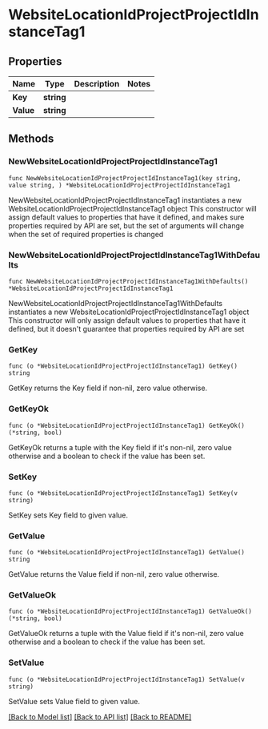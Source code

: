 # WebsiteLocationIdProjectProjectIdInstanceTag1

## Properties

Name | Type | Description | Notes
------------ | ------------- | ------------- | -------------
**Key** | **string** |  | 
**Value** | **string** |  | 

## Methods

### NewWebsiteLocationIdProjectProjectIdInstanceTag1

`func NewWebsiteLocationIdProjectProjectIdInstanceTag1(key string, value string, ) *WebsiteLocationIdProjectProjectIdInstanceTag1`

NewWebsiteLocationIdProjectProjectIdInstanceTag1 instantiates a new WebsiteLocationIdProjectProjectIdInstanceTag1 object
This constructor will assign default values to properties that have it defined,
and makes sure properties required by API are set, but the set of arguments
will change when the set of required properties is changed

### NewWebsiteLocationIdProjectProjectIdInstanceTag1WithDefaults

`func NewWebsiteLocationIdProjectProjectIdInstanceTag1WithDefaults() *WebsiteLocationIdProjectProjectIdInstanceTag1`

NewWebsiteLocationIdProjectProjectIdInstanceTag1WithDefaults instantiates a new WebsiteLocationIdProjectProjectIdInstanceTag1 object
This constructor will only assign default values to properties that have it defined,
but it doesn't guarantee that properties required by API are set

### GetKey

`func (o *WebsiteLocationIdProjectProjectIdInstanceTag1) GetKey() string`

GetKey returns the Key field if non-nil, zero value otherwise.

### GetKeyOk

`func (o *WebsiteLocationIdProjectProjectIdInstanceTag1) GetKeyOk() (*string, bool)`

GetKeyOk returns a tuple with the Key field if it's non-nil, zero value otherwise
and a boolean to check if the value has been set.

### SetKey

`func (o *WebsiteLocationIdProjectProjectIdInstanceTag1) SetKey(v string)`

SetKey sets Key field to given value.


### GetValue

`func (o *WebsiteLocationIdProjectProjectIdInstanceTag1) GetValue() string`

GetValue returns the Value field if non-nil, zero value otherwise.

### GetValueOk

`func (o *WebsiteLocationIdProjectProjectIdInstanceTag1) GetValueOk() (*string, bool)`

GetValueOk returns a tuple with the Value field if it's non-nil, zero value otherwise
and a boolean to check if the value has been set.

### SetValue

`func (o *WebsiteLocationIdProjectProjectIdInstanceTag1) SetValue(v string)`

SetValue sets Value field to given value.



[[Back to Model list]](../README.md#documentation-for-models) [[Back to API list]](../README.md#documentation-for-api-endpoints) [[Back to README]](../README.md)


